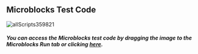 ## Microblocks Test Code
![allScripts359821](https://user-images.githubusercontent.com/112697142/211490373-cea53e51-3e31-43a3-a578-7b7a2ec3c376.png)


##### You can access the Microblocks test code by dragging the image to the Microblocks Run tab or clicking [here](https://microblocks.fun/run/microblocks.html#scripts=GP%20Scripts%0Adepends%20%27OLED%20Graphics%27%20%27PicoBricks%27%20%27Servo%27%20%27Temperature%20Humidity%20%28DHT11%2C%20DHT22%29%27%0A%0Ascript%20531%20-15%20%7B%0AwhenCondition%20%28pb_button%29%0AOLEDInit_I2C%20%27OLED_0.96in%27%20%273C%27%200%20false%0AOLEDwrite%20%27Hello%20Picobricks%27%200%200%20false%0AOLEDwrite%20%27Temperature%3A%27%200%2010%20false%0AOLEDwrite%20%28temperature_DHT11%2011%29%2095%2010%20false%0AOLEDwrite%20%27Humudity%3A%27%200%2020%20false%0AOLEDwrite%20%28humidity_DHT11%2011%29%2070%2020%20false%0Apb_set_red_LED%20true%0Apb_set_rgb_color%20%28colorSwatch%20200%2039%2014%20255%29%0AwaitMillis%20500%0Apb_set_rgb_color%20%28colorSwatch%202%20190%207%20255%29%0AwaitMillis%20500%0Apb_set_rgb_color%20%28colorSwatch%2012%2022%20190%20255%29%0AwaitMillis%20500%0Apb_set_rgb_color%20%28colorSwatch%20190%20179%205%20255%29%0Apb_beep%20500%0Apb_turn_off_RGB%0Apb_set_relay%20true%0AwaitMillis%201000%0Apb_set_relay%20false%0AsetServoAngle%2021%2090%0AsetServoAngle%2022%2045%0Apb_set_motor_speed%201%20100%0Apb_set_motor_speed%202%20100%0Aforever%20%7B%0A%20%20OLEDwrite%20%27Pot%3A%27%200%2030%20false%0A%20%20OLEDwrite%20%28%27%5Bdata%3AcopyFromTo%5D%27%20%28%27%5Bdata%3Ajoin%5D%27%20%28pb_potentiometer%29%20%27%20%20%27%29%201%204%29%2040%2030%20false%0A%7D%0A%7D%0A%0Ascript%201061%2015%20%7B%0AwhenCondition%20%28%28pb_light_sensor%29%20%3C%2090%29%0Apb_set_rgb_color%20%28colorSwatch%20200%2039%2014%20255%29%0AwaitMillis%20500%0Apb_set_rgb_color%20%28colorSwatch%202%20190%207%20255%29%0AwaitMillis%20500%0Apb_set_rgb_color%20%28colorSwatch%2012%2022%20190%20255%29%0AwaitMillis%20500%0A%7D%0A%0A "here").
